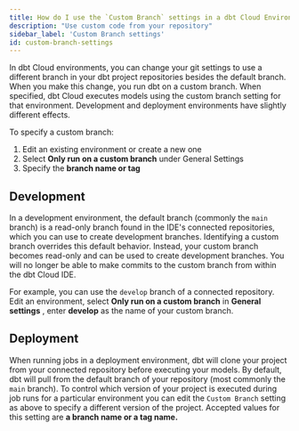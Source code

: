 ```yaml
---
title: How do I use the `Custom Branch` settings in a dbt Cloud Environment?
description: "Use custom code from your repository"
sidebar_label: 'Custom Branch settings'
id: custom-branch-settings
---
```


In dbt Cloud environments, you can change your git settings to use a different branch in your dbt project repositories besides the default branch. When you make this change, you run dbt on a custom branch. When specified, dbt Cloud executes models using the custom branch setting for that environment. Development and deployment environments have slightly different effects.

To specify a custom branch:
1. Edit an existing environment or create a new one
2. Select **Only run on a custom branch** under General Settings
3. Specify the **branch name or tag**


## Development

In a development environment, the default branch (commonly the `main` branch) is a read-only branch found in the IDE's connected repositories, which you can use to create development branches. Identifying a custom branch overrides this default behavior. Instead, your custom branch becomes read-only and can be used to create development branches. You will no longer be able to make commits to the custom branch from within the dbt Cloud IDE.

For example, you can use the `develop` branch of a connected repository. Edit an environment, select  **Only run on a custom branch** in **General settings** , enter **develop** as the name of your custom branch.

<Lightbox src="/img/docs/dbt-cloud/cloud-configuring-dbt-cloud/dev-environment-custom-branch.png" title="Configuring a custom base repository branch"/>

## Deployment

When running jobs in a deployment environment, dbt will clone your project from your connected repository before executing your models. By default, dbt will pull from the default branch of your repository (most commonly the `main` branch). To control which version of your project is executed during job runs for a particular environment you can edit the `Custom Branch` setting as above to specify a different version of the project. Accepted values for this setting are **a branch name or a tag name.**